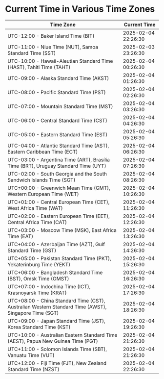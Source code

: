 # Current Time in Various Time Zones

| Time Zone | Current Time |
|-----------|--------------|
| UTC-12:00 - Baker Island Time (BIT) | 2025-02-04 22:26:30 |
| UTC-11:00 - Niue Time (NUT), Samoa Standard Time (SST) | 2025-02-03 23:26:30 |
| UTC-10:00 - Hawaii-Aleutian Standard Time (HAST), Tahiti Time (TAHT) | 2025-02-04 00:26:30 |
| UTC-09:00 - Alaska Standard Time (AKST) | 2025-02-04 01:26:30 |
| UTC-08:00 - Pacific Standard Time (PST) | 2025-02-04 02:26:30 |
| UTC-07:00 - Mountain Standard Time (MST) | 2025-02-04 03:26:30 |
| UTC-06:00 - Central Standard Time (CST) | 2025-02-04 04:26:30 |
| UTC-05:00 - Eastern Standard Time (EST) | 2025-02-04 05:26:30 |
| UTC-04:00 - Atlantic Standard Time (AST), Eastern Caribbean Time (ECT) | 2025-02-04 06:26:30 |
| UTC-03:00 - Argentina Time (ART), Brasília Time (BRT), Uruguay Standard Time (UYT) | 2025-02-04 07:26:30 |
| UTC-02:00 - South Georgia and the South Sandwich Islands Time (SGT) | 2025-02-04 08:26:30 |
| UTC±00:00 - Greenwich Mean Time (GMT), Western European Time (WET) | 2025-02-04 10:26:30 |
| UTC+01:00 - Central European Time (CET), West Africa Time (WAT) | 2025-02-04 11:26:30 |
| UTC+02:00 - Eastern European Time (EET), Central Africa Time (CAT) | 2025-02-04 12:26:30 |
| UTC+03:00 - Moscow Time (MSK), East Africa Time (EAT) | 2025-02-04 13:26:30 |
| UTC+04:00 - Azerbaijan Time (AZT), Gulf Standard Time (GST) | 2025-02-04 14:26:30 |
| UTC+05:00 - Pakistan Standard Time (PKT), Yekaterinburg Time (YEKT) | 2025-02-04 15:26:30 |
| UTC+06:00 - Bangladesh Standard Time (BST), Omsk Time (OMST) | 2025-02-04 16:26:30 |
| UTC+07:00 - Indochina Time (ICT), Krasnoyarsk Time (KRAT) | 2025-02-04 17:26:30 |
| UTC+08:00 - China Standard Time (CST), Australian Western Standard Time (AWST), Singapore Time (SGT) | 2025-02-04 18:26:30 |
| UTC+09:00 - Japan Standard Time (JST), Korea Standard Time (KST) | 2025-02-04 19:26:30 |
| UTC+10:00 - Australian Eastern Standard Time (AEST), Papua New Guinea Time (PGT) | 2025-02-04 21:26:30 |
| UTC+11:00 - Solomon Islands Time (SBT), Vanuatu Time (VUT) | 2025-02-04 21:26:30 |
| UTC+12:00 - Fiji Time (FJT), New Zealand Standard Time (NZST) | 2025-02-04 22:26:30 |
